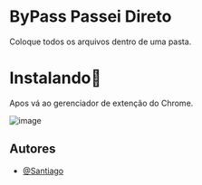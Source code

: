 # ByPass Passei Direto

Coloque todos os arquivos dentro de uma pasta.

# Instalando🔧

Apos vá ao gerenciador de extenção do Chrome.

![image](https://github.com/S4ntiag0/ByPass-Passei-Direto/assets/91894281/69cc2b4f-9b7c-4c9a-919e-5cbfa4040bfa)


## Autores

- [@Santiago](https://github.com/S4ntiag0)
